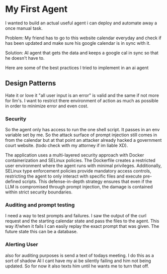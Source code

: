 # My First Agent

I wanted to build an actual useful agent i can deploy and automate away a once manual task.

Problem: My friend has to go to this website calendar everyday and check if has been updated and make sure his google calendar is in sync with it.

Solution: AI agent that gets the data and keeps a google cal in sync so that he doesn't have to.

Here are some of the best practices I tried to implement in an ai agent

## Design Patterns
Hate it or love it "all user input is an error" is valid and the same if not more for llm's. I want to restrict there environment of action as much as possible in order to minimize error and even cost.

### Security
So the agent only has access to run the one shell script. It passes in an env variable set by me. So the attack surface of prompt injection still comes in from the calendar but at that point an attacker already hacked a government court website. (todo check with my attorney if im liable XD).

The application uses a multi-layered security approach with Docker containerization and SELinux policies. The Dockerfile creates a restricted user environment where the agent runs with minimal privileges. Additionally, SELinux type enforcement policies provide mandatory access controls, restricting the agent to only interact with specific files and execute pre-defined scripts. This defense-in-depth strategy ensures that even if the LLM is compromised through prompt injection, the damage is contained within strict security boundaries.

### Auditing and prompt testing
I need a way to test prompts and failures.
I saw the output of the curl request and the starting calendar state and pass the files to the agent. This way if/when it fails I can easily replay the exact prompt that was given. The future state this can be a database.

### Alerting User
also for auditing purposes is send a text of todays meeting. I do this as a sort of shadow AI I cant have my ai be silently failing and him not being updated. So for now it also texts him until he wants me to turn that off.
